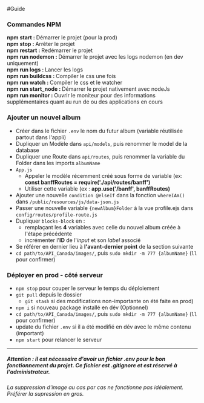#Guide 

### Commandes NPM
<strong>npm start : </strong>Démarrer le projet (pour la prod)<br/>
<strong>npm stop : </strong>Arrêter le projet<br/>
<strong>npm restart : </strong>Redémarrer le projet<br/>
<strong>npm run nodemon : </strong>Démarrer le projet avec les logs nodemon (en dev uniquement)<br/>
<strong>npm run logs : </strong>Lancer les logs<br/>
<strong>npm run buildcss : </strong>Compiler le css une fois<br/>
<strong>npm run watch : </strong>Compiler le css et le watcher<br/>
<strong>npm run start_node : </strong>Démarrer le projet nativement avec nodeJs<br/>
<strong>npm run monitor : </strong>Ouvrir le moniteur pour des informations supplémentaires quant au run de ou des applications en cours<br/>


### Ajouter un nouvel album
- Créer dans le fichier `.env` le nom du futur album (variable réutilisée partout dans l'appli)
- Dupliquer un Modèle dans `api/models`, puis renommer le model de la database
- Dupliquer une Route dans `api/routes`, puis renommer la variable du Folder dans les imports `albumName`
- `App.js`<br><ul>
    <li>Appeler le modèle récemment créé sous forme de variable (ex: <b>const banffRoutes = require('./api/routes/banff')</b></li>
    <li>Utiliser cette variable (ex : <b>app.use('/banff', banffRoutes)</b></li></ul>
- Ajouter une nouvelle `condition @elseIf` dans la fonction `whereIAm()` dans `/public/resources/js/data-json.js`
- Passer une nouvelle variable `{newAlbum}Folder` à la vue profile.ejs dans `config/routes/profile-route.js`
- Dupliquer `blocks-block` en :<ul><li>remplaçant les <b>4</b> variables avec celle du nouvel album créée à l'étape précédente</li><li>incrémenter l'<b>ID</b> de l'<i>input</i> et son <i>label</i> associé</li></ul>
- Se référer en dernier lieu à <b>l'avant-dernier point</b> de la section suivante
- `cd path/to/API_Canada/images/`, puis `sudo mkdir -m 777 {albumName}` (`ll` pour confirmer)

### Déployer en prod - côté serveur
- `npm stop` pour couper le serveur le temps du déploiement
- `git pull` depuis le dossier<ul><li>`git stash` si des modifications non-importante on été faite en prod)</li></ul>
- `npm i` si nouveau package installé en dév (Optionnel)
- `cd path/to/API_Canada/images/`, puis `sudo mkdir -m 777 {albumName}` (`ll` pour confirmer)
- update du fichier `.env` si il a été modifié en dév avec le même contenu (important)
- `npm start` pour relancer le serveur

---
##### Attention : il est nécessaire d'avoir un fichier .env pour le bon fonctionnement du projet. Ce fichier est .gitignore et est réservé à l'administrateur.
###### La suppression d'image au cas par cas ne fonctionne pas idéalement. Préférer la supression en gros.

